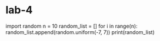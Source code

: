 # lab-4
import random
n = 10
random_list = []
for i in range(n):
    random_list.append(random.uniform(-7, 7))
print(random_list)
